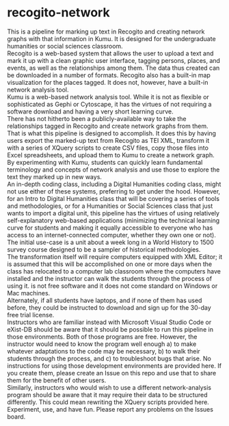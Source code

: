 # recogito-network
This is a pipeline for marking up text in Recogito and creating network graphs with that information in Kumu. It is designed for the undergraduate humanities or social sciences classroom. \
Recogito is a web-based system that allows the user to upload a text and mark it up with a clean graphic user interface, tagging persons, places, and events, as well as the relationships among them. The data thus created can be downloaded in a number of formats. Recogito also has a built-in map visualization for the places tagged. It does not, however, have a built-in network analysis tool.\
Kumu is a web-based network analysis tool. While it is not as flexible or sophisticated as Gephi or Cytoscape, it has the virtues of not requiring a software download and having a very short learning curve.\
There has not hitherto been a publicly-available way to take the relationships tagged in Recogito and create network graphs from them. That is what this pipeline is designed to accomplish. It does this by having users export the marked-up text from Recogito as TEI XML, transform it with a series of XQuery scripts to create CSV files, copy those files into Excel spreadsheets, and upload them to Kumu to create a network graph. By experimenting with Kumu, students can quickly learn fundamental terminology and concepts of network analysis and use those to explore the text they marked up in new ways.\
An in-depth coding class, including a Digital Humanities coding class, might not use either of these systems, preferring to get under the hood. However, for an Intro to Digital Humanities class that will be covering a series of tools and methodologies, or for a Humanities or Social Sciences class that just wants to import a digital unit, this pipeline has the virtues of using relatively self-explanatory web-based applications (minimizing the technical learning curve for students and making it equally accessible to everyone who has access to an internet-connected computer, whether they own one or not). The initial use-case is a unit about a week long in a World History to 1500 survey course designed to be a sampler of historical methodologies. \
The transformation itself will require computers equipped with <oXygen/> XML Editor; it is assumed that this will be accomplished on one or more days when the class has relocated to a computer lab classroom where the computers have <oXygen/> installed and the instructor can walk the students through the process of using it. <oXygen/> is not free software and it does not come standard on Windows or Mac machines.\
Alternately, if all students have laptops, and if none of them has used <oXygen/> before, they could be instructed to download <oXygen/> and sign up for the 30-day free trial license.\
Instructors who are familiar instead with Microsoft Visual Studio Code or eXist-DB should be aware that it should be possible to run this pipeline in those environments. Both of those programs are free. However, the instructor would need to know the program well enough a) to make whatever adaptations to the code may be necessary, b) to walk their students through the process, and c) to troubleshoot bugs that arise. No instructions for using those development environments are provided here. If you create them, please create an Issue on this repo and use that to share them for the benefit of other users.\
Similarly, instructors who would wish to use a different network-analysis program should be aware that it may require their data to be structured differently. This could mean rewriting the XQuery scripts provided here.\
Experiment, use, and have fun. Please report any problems on the Issues board.
